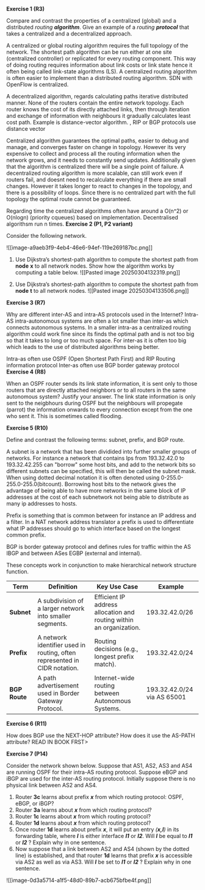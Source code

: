 **Exercise 1 (R3)**

Compare and contrast the properties of a centralized (global) and a distributed _routing **algorithm**_. Give an example of a _routing **protocol**_ that takes a centralized and a decentralized approach.

A centralized or global routing algorithm requires the full topology of the network. The shortest path algorithm can be run either at one site (centralized controller) or replicated for every routing component. This way of doing routing requires information about link costs or link state hence it often being called link-state algorithms (LS). A centralized routing algorithm is often easier to implement than a distributed routing algorithm.  SDN with OpenFlow is centralized.

A decentralized algorithm, regards calculating paths iterative distributed manner. None of the routers contain the entire network topology. Each router knows the cost of its directly attached links, then through iteration and exchange of information with neighbours it gradually calculates least cost path. Example is distance-vector algorithm.  , RIP or BGP protocols use distance vector

Centralized algorithm guarantees the optimal paths, easier to debug and manage, and converges faster on change in topology. However its very expensive to collect and process all the routing information when the network grows, and it needs to constantly send updates. Additionally given that the algorithm is centralized there will be a single point of failure. A decentralized routing algorithm is more scalable, can still work even if routers fail, and doesnt need to recalculate everything if there are small changes. However it takes longer to react to changes in the topology, and there is a possibility of loops. Since there is no centralized part with the full topology the optimal route cannot be guaranteed. 

Regarding time the centralized algorithms often have around a O(n^2) or O(nlogn) (priority cqueues) based on implementation. Decentralised algorithsm run n times.
**Exercise 2 (P1, P2 variant)**

Consider the following network.

![[image-a9aeb3f9-4eb4-46e6-94ef-119e269187bc.png]]

1. Use Dijkstra’s shortest-path algorithm to compute the shortest path from **node** **x** to all network nodes. Show how the algorithm works by computing a table below.
   ![[Pasted image 20250304132319.png]]

2. Use Dijkstra’s shortest-path algorithm to compute the shortest path from **node** **t** to all network nodes.
![[Pasted image 20250304133506.png]]


**Exercise 3 (R7)**

Why are different inter-AS and intra-AS protocols used in the Internet?
Intra-AS intra-autonomous systems are often a lot smaller than inter-as which connects autonomous systems. In a smaller intra-as a centralized routing algorithm could work fine since its finds the optimal path and is not too big so that it takes to long or too much space. For inter-as it is often too big which leads to the use of distributed algorithms being better. 

Intra-as often use OSPF (Open Shortest Path First) and RIP Routing information protocol
Inter-as often use BGP border gateway protocol
**Exercise 4 (R8)**

When an OSPF router sends its link state information, it is sent only to those routers that are directly attached neighbors or to all routers in the same autonomous system? Justify your answer. The link state information is only sent to the neigbhours during OSPF but the neighbours will propegate (parrot) the information onwards to every connection except from the one who sent it. This is sometimes called flooding.

**Exercise 5 (R10)**

Define and contrast the following terms: subnet, prefix, and BGP route.

A subnet is a network that has been dividided into further smaller groups of networks. For instance a network that contains Ips from 193.32.42.0 to 193.32.42.255 can "borrow" some host bits, and add to the network bits so different subnets can be specified, this will then be called the subnet mask. When using dotted decimal notation it is often denoted using 0-255.0-255.0-255.0\(bitcount). Borrowing host bits to the network gives the advantage of being able to have more networks in the same block of IP addresses at the cost of each subnetwork not being able to distribute as many ip addresses to hosts.

Prefix is something that is common between for instance an IP address and a filter. In a NAT network address translator a prefix is used to differentiate what IP addresses should go to which interface based on the longest common prefix.

BGP is border gateway protocol and defines rules for traffic within the AS IBGP and between ASes EGBP (external and internal).

These concepts work in conjunction to make hierarchical network structure function.


| Term          | Definition                                                                | Key Use Case                                                        | Example                     |
| ------------- | ------------------------------------------------------------------------- | ------------------------------------------------------------------- | --------------------------- |
| **Subnet**    | A subdivision of a larger network into smaller segments.                  | Efficient IP address allocation and routing within an organization. | 193.32.42.0/26              |
| **Prefix**    | A network identifier used in routing, often represented in CIDR notation. | Routing decisions (e.g., longest prefix match).                     | 193.32.42.0/24              |
| **BGP Route** | A path advertisement used in Border Gateway Protocol.                     | Internet-wide routing between Autonomous Systems.                   | 193.32.42.0/24 via AS 65001 |





**Exercise 6 (R11)**

How does BGP use the NEXT-HOP attribute? How does it use the AS-PATH attribute?
READ IN BOOK FRST>

**Exercise 7 (P14)**

Consider the network shown below. Suppose that AS1, AS2, AS3 and AS4 are running OSPF for their intra-AS routing protocol. Suppose eBGP and iBGP are used for the inter-AS routing protocol. Initially suppose there is no physical link between AS2 and AS4.

1. Router **3c** learns about prefix **_x_** from which routing protocol: OSPF, eBGP, or iBGP?
2. Router **3a** learns about **_x_** from which routing protocol?
3. Router **1c** learns about **_x_** from which routing protocol?
4. Router **1d** learns about **_x_** from which routing protocol?
5. Once router **1d** learns about prefix **_x_**, it will put an entry _(**x,I**)_ in its forwarding table, where **_I_** is either interface **_I1_** or **_I2_**. Will **_I_** be equal to **_I1_** or **_I2_** ? Explain why in one sentence.
6. Now suppose that a link between AS2 and AS4 (shown by the dotted line) is established, and that router **1d** learns that prefix **_x_** is accessible via AS2 as well as via AS3. Will **_I_** be set to **_I1_** or **_I2_** ? Explain why in one sentence.

![[image-0d3a5714-a1f5-48d0-89b7-acb675bfbe4f.png]]
